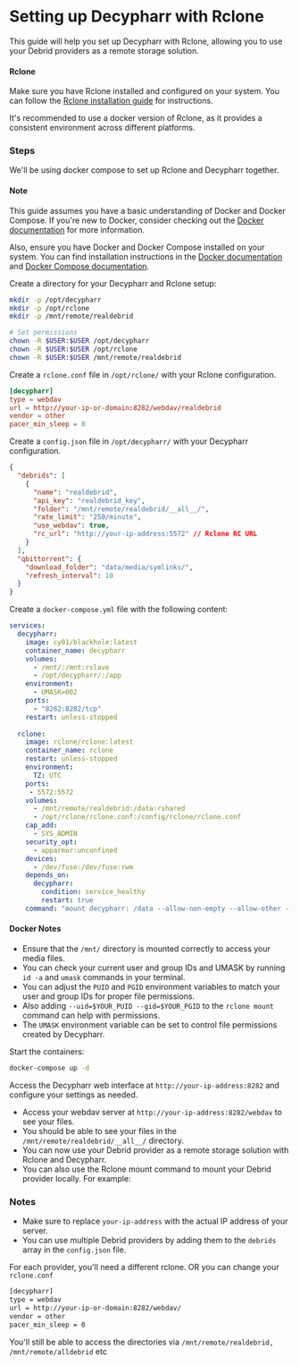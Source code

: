 # Setting up Decypharr with Rclone

This guide will help you set up Decypharr with Rclone, allowing you to use your Debrid providers as a remote storage solution.

#### Rclone
Make sure you have Rclone installed and configured on your system. You can follow the [Rclone installation guide](https://rclone.org/install/) for instructions.

It's recommended to use a docker version of Rclone, as it provides a consistent environment across different platforms. 


### Steps

We'll be using docker compose to set up Rclone and Decypharr together.

#### Note
This guide assumes you have a basic understanding of Docker and Docker Compose. If you're new to Docker, consider checking out the [Docker documentation](https://docs.docker.com/get-started/) for more information.

Also, ensure you have Docker and Docker Compose installed on your system. You can find installation instructions in the [Docker documentation](https://docs.docker.com/get-docker/) and [Docker Compose documentation](https://docs.docker.com/compose/install/).


Create a directory for your Decypharr and Rclone setup:
```bash
mkdir -p /opt/decypharr
mkdir -p /opt/rclone
mkdir -p /mnt/remote/realdebrid

# Set permissions
chown -R $USER:$USER /opt/decypharr
chown -R $USER:$USER /opt/rclone
chown -R $USER:$USER /mnt/remote/realdebrid
```

Create a `rclone.conf` file in `/opt/rclone/` with your Rclone configuration. 

```conf
[decypharr]
type = webdav
url = http://your-ip-or-domain:8282/webdav/realdebrid
vendor = other
pacer_min_sleep = 0
```

Create a `config.json` file in `/opt/decypharr/` with your Decypharr configuration. 

```json
{
  "debrids": [
    {
      "name": "realdebrid",
      "api_key": "realdebrid_key",
      "folder": "/mnt/remote/realdebrid/__all__/",
      "rate_limit": "250/minute",
      "use_webdav": true,
      "rc_url": "http://your-ip-address:5572" // Rclone RC URL
    }
  ],
  "qbittorrent": {
    "download_folder": "data/media/symlinks/",
    "refresh_interval": 10
  }
}

```

Create a `docker-compose.yml` file with the following content:

```yaml
services:
  decypharr:
    image: cy01/blackhole:latest
    container_name: decypharr
    volumes:
      - /mnt/:/mnt:rslave
      - /opt/decypharr/:/app
    environment:
      - UMASK=002
    ports:
      - "8282:8282/tcp"
    restart: unless-stopped
  
  rclone:
    image: rclone/rclone:latest
    container_name: rclone
    restart: unless-stopped
    environment:
      TZ: UTC
    ports:
     - 5572:5572
    volumes:
      - /mnt/remote/realdebrid:/data:rshared
      - /opt/rclone/rclone.conf:/config/rclone/rclone.conf
    cap_add:
      - SYS_ADMIN
    security_opt:
      - apparmor:unconfined
    devices:
      - /dev/fuse:/dev/fuse:rwm
    depends_on:
      decypharr:
        condition: service_healthy
        restart: true
    command: "mount decypharr: /data --allow-non-empty --allow-other --dir-cache-time 10s --rc --rc-addr :5572 --rc-no-auth "
```

#### Docker Notes

- Ensure that the `/mnt/` directory is mounted correctly to access your media files.
- You can check your current user and group IDs and UMASK by running `id -a` and `umask` commands in your terminal.
- You can adjust the `PUID` and `PGID` environment variables to match your user and group IDs for proper file permissions.
- Also adding `--uid=$YOUR_PUID --gid=$YOUR_PGID` to the `rclone mount` command can help with permissions.
- The `UMASK` environment variable can be set to control file permissions created by Decypharr.

Start the containers:
```bash
docker-compose up -d
```

Access the Decypharr web interface at `http://your-ip-address:8282` and configure your settings as needed.

- Access your webdav server at `http://your-ip-address:8282/webdav` to see your files.
- You should be able to see your files in the `/mnt/remote/realdebrid/__all__/` directory.
- You can now use your Debrid provider as a remote storage solution with Rclone and Decypharr.
- You can also use the Rclone mount command to mount your Debrid provider locally. For example:


### Notes

- Make sure to replace `your-ip-address` with the actual IP address of your server.
- You can use multiple Debrid providers by adding them to the `debrids` array in the `config.json` file.

For each provider, you'll need a different rclone. OR you can change your `rclone.conf`


```apache
[decypharr]
type = webdav
url = http://your-ip-or-domain:8282/webdav/
vendor = other
pacer_min_sleep = 0
```

You'll still be able to access the directories via `/mnt/remote/realdebrid, /mnt/remote/alldebrid` etc


